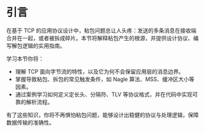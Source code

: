 # 引言

在基于 TCP 的应用协议设计中，粘包问题总让人头疼：发送的多条消息在接收端合并在一起，或者被拆成碎片。本节将解释粘包产生的根源，并提供设计协议、编写解包逻辑的实用指南。

学习本节你将：

- 理解 TCP 面向字节流的特性，以及它为何不会保留应用层的消息边界。
- 掌握导致粘包、拆包的常见触发条件，如 Nagle 算法、MSS、缓冲区大小等因素。
- 通过案例学习如何定义定长头、分隔符、TLV 等协议格式，并在代码中实现可靠的解析流程。

有了这些知识，你将不再惧怕粘包问题，能够设计出稳健的协议与处理逻辑，保障数据传输的准确性。
